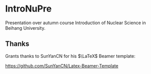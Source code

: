 # IntroNuPre
Presentation over autumn course Introduction of Nuclear Science in Beihang University.
## Thanks
Grants thanks to SunYanCN for his $\LaTeX$ Beamer template:

https://github.com/SunYanCN/Latex-Beamer-Template